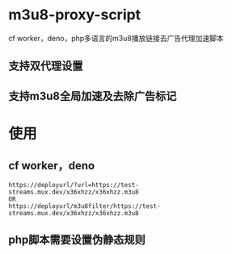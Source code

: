 # m3u8-proxy-script
cf worker，deno，php多语言的m3u8播放链接去广告代理加速脚本
## 支持双代理设置
## 支持m3u8全局加速及去除广告标记
# 使用
## cf worker，deno
```
https://deployurl/?url=https://test-streams.mux.dev/x36xhzz/x36xhzz.m3u8
OR
https://deployurl/m3u8filter/https://test-streams.mux.dev/x36xhzz/x36xhzz.m3u8
```
## php脚本需要设置伪静态规则
